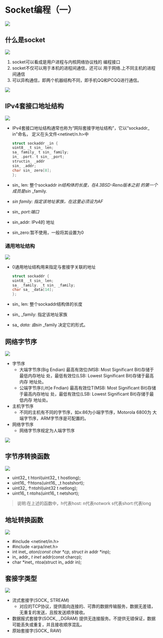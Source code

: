 # Socket编程（一）

![](https://i.loli.net/2020/05/01/4xq3V6gX5csGwyF.png)

## 什么是socket

![](https://i.loli.net/2020/05/01/EY3VwyqHbc4nXuz.png)

1. socket可以看成是用户进程与内核网络协议栈的
   编程接口
2. socket不仅可以用于本机的进程间通信，还可以
   用于网络.上不同主机的进程间通信
3. 可以异构通信，即两个机器结构不同，即手机QQ和PCQQ进行通信。

![](https://i.loli.net/2020/05/01/KWQyvhTur7Yknba.png)

## IPv4套接口地址结构

![](https://i.loli.net/2020/05/01/4fzFcd3qCTL78Uo.png)

- IPv4套接口地址结构通常也称为“网际套接字地址结构”，它以“sockaddr_ in"命名， 定义在头文件<netinet/n.h>中

  ```c
  struct sockaddr _in {
  uint8_ _t sin_ len;
  sa_ family_ t sin_ family;
  in_ .port. t sin_ _port;
  structin_ _addr
  sin_ _addr; 
  char sin_ zero[8];
  };
  ```

- sin_ len: 整个sockaddr _in结构体的长度，在4.3BSD-Reno版本之前
  的第一个成员是sin_ _family.

- _sin_ _family: 指定该地址家族，在这里必须设为AF_ 

- sin_ _port:端口_

- sin_addr: IPv4的 地址

- sin_zero:暂不使用，一般将其设置为0

### 通用地址结构

![](https://i.loli.net/2020/05/01/J1SUCBV9E2ZLNcf.png)

- 0通用地址结构用来指定与套接字关联的地址

  ```c
  struct sockaddr {
  uint8_ _t sin_ len; 
  sa_ _family. _t sin_ _family;
  char sa_ _data[14];
  };
  ```

- sin_ len: 整个sockaddr结构体的长度

- sin_ _family: 指定该地址家族

- sa_ _data: 由sin_ _family 决定它的形式。

## 网络字节序

![](https://i.loli.net/2020/05/01/UM1vRtFgJWO6NSh.png)

- 字节序
  - 大端字节序(Big Endian)
    最高有效位(MSB: Most Significant Bit)存储于最低内存地址
    处，最低有效位(LSB: Lowest Significant Bit)存储于最高内存
    地址处。
  - 公端字节序(I,itt]e Fndian) 
    最高有效位T(MSB: Most Significant Bit)存储于最高内存地址
    处，最低有效位(LSB: Lowest Significant Bit)存储于最低内存
    地址处。
- 主机字节序
  - 不同的主机有不同的字节序，如x:86为小端字节序，Motorola 6800为
    大端字节序，ARM字节序是可配置的。
- 网络字节序
  - 网络字节序规定为人端字节序

![](https://i.loli.net/2020/05/01/JHZYV8hn5f2OPLq.png)

## 字节序转换函数

![](https://i.loli.net/2020/05/01/CEz1ZxOUtH4vr3B.png)

- uint32_ t htonl(uint32_ t hostlong);
- uint16_ ↑htons(uint16_ _t hostshort);
- uint32_ ↑ntohl(uint32 t netlong);
- uint16_ t ntohs(uint16_ t netshort);

>  说明:在上述的函数中，h代表host: n代表notwork s代表short:代表long

## 地址转换函数

![](https://i.loli.net/2020/05/01/UBi8bEsC9dGc7It.png)

- #include <netinet/in.h>
- #include <arpa/inet.h>
- int inet_ _aton(const char *cp, struct in_ addr *inp);
- in_ addr_ _t inet_ addr(const charcp);
- char *inet_ ntoa(struct in_ addr in);

## 套接字类型

![](https://i.loli.net/2020/05/01/pyCQXigBb1m89SD.png)

- 流式套接字(SOCK_ STREAM)
  - 对应的TCP协议，提供面向连接的、可靠的数据传输服务，数据无差错，无重复的发送，且按发送顺序接收。
- 数据报式套接字(SOCK_ _DGRAM)
  提供无连接服务。不提供无错保证，数据可能丢失或重复，并且接收顺序混乱。
- 原始套接字(SOCK_ RAW)



